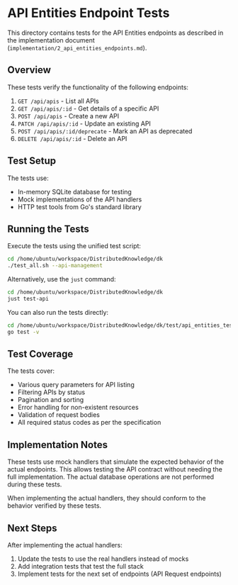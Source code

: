 # API Entities Endpoint Tests

This directory contains tests for the API Entities endpoints as described in the implementation document (`implementation/2_api_entities_endpoints.md`).

## Overview

These tests verify the functionality of the following endpoints:

1. `GET /api/apis` - List all APIs
2. `GET /api/apis/:id` - Get details of a specific API
3. `POST /api/apis` - Create a new API
4. `PATCH /api/apis/:id` - Update an existing API
5. `POST /api/apis/:id/deprecate` - Mark an API as deprecated
6. `DELETE /api/apis/:id` - Delete an API

## Test Setup

The tests use:

- In-memory SQLite database for testing
- Mock implementations of the API handlers
- HTTP test tools from Go's standard library

## Running the Tests

Execute the tests using the unified test script:

```bash
cd /home/ubuntu/workspace/DistributedKnowledge/dk
./test_all.sh --api-management
```

Alternatively, use the `just` command:

```bash
cd /home/ubuntu/workspace/DistributedKnowledge/dk
just test-api
```

You can also run the tests directly:

```bash
cd /home/ubuntu/workspace/DistributedKnowledge/dk/test/api_entities_test
go test -v
```

## Test Coverage

The tests cover:

- Various query parameters for API listing
- Filtering APIs by status
- Pagination and sorting
- Error handling for non-existent resources
- Validation of request bodies
- All required status codes as per the specification

## Implementation Notes

These tests use mock handlers that simulate the expected behavior of the actual endpoints. This allows testing the API contract without needing the full implementation. The actual database operations are not performed during these tests.

When implementing the actual handlers, they should conform to the behavior verified by these tests.

## Next Steps

After implementing the actual handlers:

1. Update the tests to use the real handlers instead of mocks
2. Add integration tests that test the full stack
3. Implement tests for the next set of endpoints (API Request endpoints)
